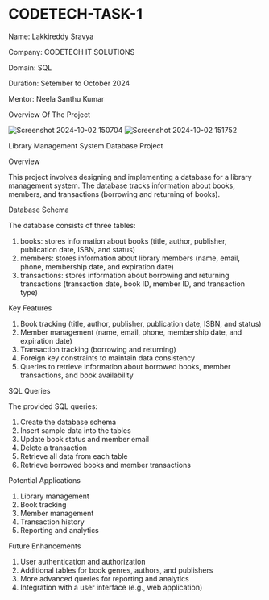 # CODETECH-TASK-1
Name: Lakkireddy Sravya

Company: CODETECH IT SOLUTIONS

Domain: SQL

Duration: Setember to October 2024

Mentor: Neela Santhu Kumar

Overview Of The Project

![Screenshot 2024-10-02 150704](https://github.com/user-attachments/assets/0524d8af-e0b9-450d-a836-8debacdb2ef1)
![Screenshot 2024-10-02 151752](https://github.com/user-attachments/assets/9b8f8893-a703-4958-b6aa-7544496e5b0c)

Library Management System Database Project

Overview

This project involves designing and implementing a database for a library management system. The database tracks information about books, members, and transactions (borrowing and returning of books).

Database Schema

The database consists of three tables:

1. books: stores information about books (title, author, publisher, publication date, ISBN, and status)
2. members: stores information about library members (name, email, phone, membership date, and expiration date)
3. transactions: stores information about borrowing and returning transactions (transaction date, book ID, member ID, and transaction type)

Key Features

1. Book tracking (title, author, publisher, publication date, ISBN, and status)
2. Member management (name, email, phone, membership date, and expiration date)
3. Transaction tracking (borrowing and returning)
4. Foreign key constraints to maintain data consistency
5. Queries to retrieve information about borrowed books, member transactions, and book availability

SQL Queries

The provided SQL queries:

1. Create the database schema
2. Insert sample data into the tables
3. Update book status and member email
4. Delete a transaction
5. Retrieve all data from each table
6. Retrieve borrowed books and member transactions

Potential Applications

1. Library management
2. Book tracking
3. Member management
4. Transaction history
5. Reporting and analytics

Future Enhancements

1. User authentication and authorization
2. Additional tables for book genres, authors, and publishers
3. More advanced queries for reporting and analytics
4. Integration with a user interface (e.g., web application)
